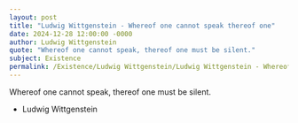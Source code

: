 ```yaml
---
layout: post
title: "Ludwig Wittgenstein - Whereof one cannot speak thereof one"
date: 2024-12-28 12:00:00 -0000
author: Ludwig Wittgenstein
quote: "Whereof one cannot speak, thereof one must be silent."
subject: Existence
permalink: /Existence/Ludwig Wittgenstein/Ludwig Wittgenstein - Whereof one cannot speak thereof one
---
```


Whereof one cannot speak, thereof one must be silent.

- Ludwig Wittgenstein
